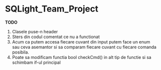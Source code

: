 # SQLight_Team_Project

**TODO**

 1. Clasele puse-n header
 2. Sters din codul comentat ce nu a functionat
 3. Acum ca putem accesa fiecare cuvant din input putem face un enum sau ceva asemantor si sa comparam fiecare cuvant cu fiecare comanda posibila.
 4. Poate sa modificam functia bool checkCmd() in alt tip de functie si sa schimbam if-ul principal
